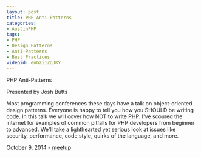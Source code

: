 ```yaml
---
layout: post
title: PHP Anti-Patterns
categories:
- AustinPHP
tags:
- PHP
- Design Patterns
- Anti-Patterns
- Best Practices
videoid: enGzi1ZqJKY
---
```

PHP Anti-Patterns

Presented by Josh Butts

Most programming conferences these days have a talk on object-oriented design patterns. Everyone is happy to tell you how you SHOULD be writing code. In this talk we will cover how NOT to write PHP. I've scoured the internet for examples of common pitfalls for PHP developers from beginner to advanced. We'll take a lighthearted yet serious look at issues like security, performance, code style, quirks of the language, and more.  

October 9, 2014 - <a href="http://www.meetup.com/austinphp/events/194661752/">meetup</a>
